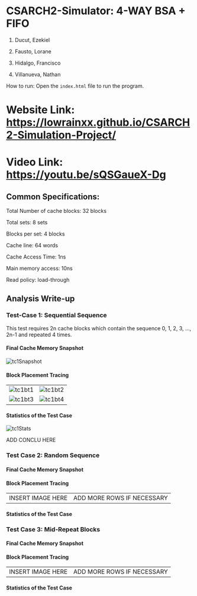 # CSARCH2-Simulator: 4-WAY BSA + FIFO

1. Ducut, Ezekiel

2. Fausto, Lorane
   
3. Hidalgo, Francisco
   
4. Villanueva, Nathan

How to run:
Open the `index.html` file to run the program.

# Website Link: https://lowrainxx.github.io/CSARCH2-Simulation-Project/

# Video Link: https://youtu.be/sQSGaueX-Dg

## Common Specifications:
Total Number of cache blocks: 32 blocks

Total sets: 8 sets

Blocks per set: 4 blocks

Cache line: 64 words

Cache Access Time: 1ns

Main memory access: 10ns

Read policy: load-through

## Analysis Write-up

### Test-Case 1: Sequential Sequence
This test requires 2n cache blocks which contain the sequence 0, 1, 2, 3, …, 2n-1 and repeated 4 times.

#### Final Cache Memory Snapshot
![tc1Snapshot](https://github.com/lowrainxx/CSARCH2-Simulation-Project/assets/87628691/4971555a-f62d-468e-aa07-2b183d459efb)

#### Block Placement Tracing
|                                     |                                     | 
| ----------------------------------- | ----------------------------------- |
| ![tc1bt1](https://github.com/lowrainxx/CSARCH2-Simulation-Project/assets/87628691/53f9dcbe-cd63-4533-8b0e-8604f58cc452) | ![tc1bt2](https://github.com/lowrainxx/CSARCH2-Simulation-Project/assets/87628691/040e1009-51cc-4ddd-b41f-20fa0fe12bd2) | 
| ![tc1bt3](https://github.com/lowrainxx/CSARCH2-Simulation-Project/assets/87628691/a2fca472-51c2-4d03-b528-c63f7273077e) | ![tc1bt4](https://github.com/lowrainxx/CSARCH2-Simulation-Project/assets/87628691/e9157ba3-f8cc-41e8-8e75-af135279923e) |

#### Statistics of the Test Case
![tc1Stats](https://github.com/lowrainxx/CSARCH2-Simulation-Project/assets/87628691/b101d3c1-420a-4eb7-9de4-a654dba4690e)

ADD CONCLU HERE

### Test Case 2: Random Sequence

#### Final Cache Memory Snapshot

#### Block Placement Tracing
|                                     |                                     | 
| ----------------------------------- | ----------------------------------- |
| INSERT IMAGE HERE | ADD MORE ROWS IF NECESSARY | 

#### Statistics of the Test Case

### Test Case 3: Mid-Repeat Blocks

#### Final Cache Memory Snapshot

#### Block Placement Tracing
|                                     |                                     | 
| ----------------------------------- | ----------------------------------- |
| INSERT IMAGE HERE | ADD MORE ROWS IF NECESSARY | 

#### Statistics of the Test Case
